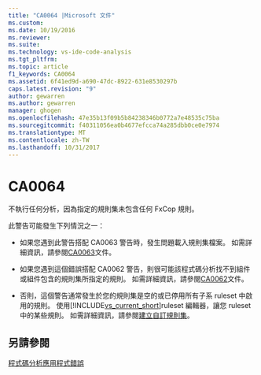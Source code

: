 ```yaml
---
title: "CA0064 |Microsoft 文件"
ms.custom: 
ms.date: 10/19/2016
ms.reviewer: 
ms.suite: 
ms.technology: vs-ide-code-analysis
ms.tgt_pltfrm: 
ms.topic: article
f1_keywords: CA0064
ms.assetid: 6f41ed9d-a690-47dc-8922-631e8530297b
caps.latest.revision: "9"
author: gewarren
ms.author: gewarren
manager: ghogen
ms.openlocfilehash: 47e35b13f09b5b84238346b0772a7e48535c75ba
ms.sourcegitcommit: f40311056ea0b4677efcca74a285dbb0ce0e7974
ms.translationtype: MT
ms.contentlocale: zh-TW
ms.lasthandoff: 10/31/2017
---
```

# <a name="ca0064"></a>CA0064
不執行任何分析，因為指定的規則集未包含任何 FxCop 規則。  
  
 此警告可能發生下列情況之一：  
  
-   如果您遇到此警告搭配 CA0063 警告時，發生問題載入規則集檔案。 如需詳細資訊，請參閱[CA0063](ca0063.md)文件。  
  
-   如果您遇到這個錯誤搭配 CA0062 警告，則很可能該程式碼分析找不到組件或組件包含的規則集所指定的規則。 如需詳細資訊，請參閱[CA0062](ca0062.md)文件。  
  
-   否則，這個警告通常發生於您的規則集是空的或已停用所有子系 ruleset 中啟用的規則。 使用[!INCLUDE[vs_current_short](../code-quality/includes/vs_current_short_md.md)]ruleset 編輯器，讓您 ruleset 中的某些規則。 如需詳細資訊，請參閱[建立自訂規則集](../code-quality/creating-custom-code-analysis-rule-sets.md)。  
  
## <a name="see-also"></a>另請參閱  
 [程式碼分析應用程式錯誤](../code-quality/code-analysis-application-errors.md)   
